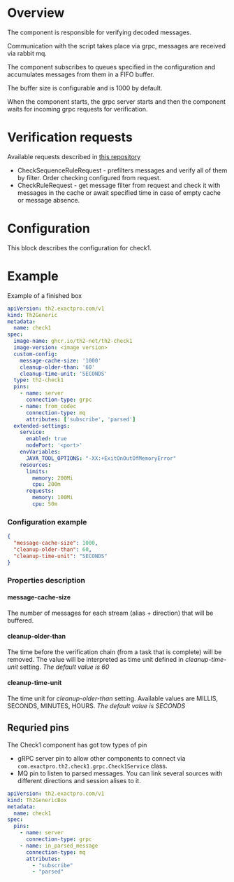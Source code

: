 # Overview

The component is responsible for verifying decoded messages.

Communication with the script takes place via grpc, messages are received via rabbit mq.

The component subscribes to queues specified in the configuration and accumulates messages from them in a FIFO buffer. 

The buffer size is configurable and is 1000 by default.

When the component starts, the grpc server starts and then the component waits for incoming grpc requests for verification.

# Verification requests

Available requests described in [this repository](https://gitlab.exactpro.com/vivarium/th2/th2-core-open-source/th2-grpc-check1)

- CheckSequenceRuleRequest - prefilters messages and verify all of them by filter. Order checking configured from request.
- CheckRuleRequest - get message filter from request and check it with messages in the cache or await specified time in case of empty cache or message absence.

# Configuration

This block describes the configuration for check1.

# Example

Example of a finished box

```yaml
apiVersion: th2.exactpro.com/v1
kind: Th2Generic
metadata:
  name: check1
spec:
  image-name: ghcr.io/th2-net/th2-check1
  image-version: <image version>
  custom-config:
    message-cache-size: '1000'
    cleanup-older-than: '60'
    cleanup-time-unit: 'SECONDS'
  type: th2-check1
  pins:
    - name: server
      connection-type: grpc
    - name: from_codec
      connection-type: mq
      attributes: ['subscribe', 'parsed']
  extended-settings:
    service:
      enabled: true
      nodePort: '<port>'
    envVariables:
      JAVA_TOOL_OPTIONS: "-XX:+ExitOnOutOfMemoryError"
    resources:
      limits:
        memory: 200Mi
        cpu: 200m
      requests:
        memory: 100Mi
        cpu: 50m
```

### Configuration example
```json
{
  "message-cache-size": 1000,
  "cleanup-older-than": 60,
  "cleanup-time-unit": "SECONDS"
}
```

### Properties description

#### message-cache-size
The number of messages for each stream (alias + direction) that will be buffered.

#### cleanup-older-than
The time before the verification chain (from a task that is complete) will be removed.
The value will be interpreted as time unit defined in _cleanup-time-unit_ setting. _The default value is 60_

#### cleanup-time-unit
The time unit for _cleanup-older-than_ setting. Available values are MILLIS, SECONDS, MINUTES, HOURS. _The default value is SECONDS_

## Requried pins

The Check1 component has got tow types of pin
* gRPC server pin to allow other components to connect via `com.exactpro.th2.check1.grpc.Check1Service` class.
* MQ pin to listen to parsed messages. You can link several sources with different directions and session alises to it.

```yaml
apiVersion: th2.exactpro.com/v1
kind: Th2GenericBox
metadata:
  name: check1
spec:
  pins:
    - name: server
      connection-type: grpc
    - name: in_parsed_message
      connection-type: mq
      attributes:
        - "subscribe"
        - "parsed"
```

